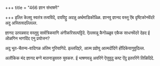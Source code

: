 +++
title = "466 ज्ञान संभाषणॆ"

+++
इल्लि कॆलवु स्वतंत्र तत्वविदॆ, दयविट्टु अदन्नु अर्थमाडिकॊळ्ळि. ज्ञानवु ज्ञानद वस्तु ऎंब दृष्टिकोनवॆंदरॆ अदु अस्तित्वदल्लिल्ल.

ज्ञानद उत्पन्नवाद वस्तुवु सार्वत्रिकवागि अंगीकरिसल्पट्टिदॆ. ऎल्लवन्नू कैगॊळ्ळुव एकैक साधनवॆंदरॆ देहद ई ऒळगिन भागदिंद एनु प्रयोजन?

अदु भूत-चैतन्य-वादिगळ अंतिम गुरियागिदॆ. इल्लदिद्दरॆ, आत्म प्रज्ञॆयु आत्मदॊंदिगॆ हॊंदिकॆयागुवुदिल्ल.

अलौकिक मंद ज्ञानद बग्गॆ मातनाडुववरु युवकरु. ई भाषणवन्नु अवरिगॆ ऎत्तुवुदु कष्ट ऎंदु इतररिगॆ तिळिदिदॆ.

